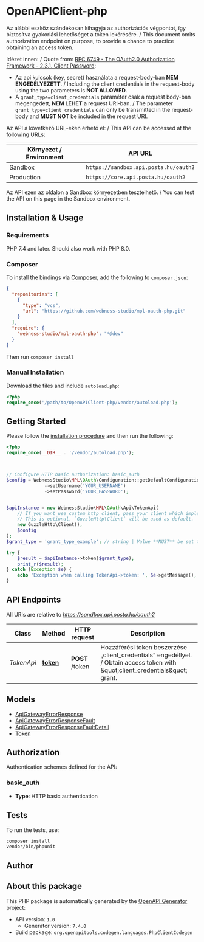 # OpenAPIClient-php

Az alábbi eszköz szándékosan kihagyja az authorizációs végpontot, így biztosítva gyakorlási lehetőséget a token lekérésére.
/ 
This document omits authorization endpoint on purpose, to provide a chance to practice obtaining an access token.

Idézet innen: / Quote from: [RFC 6749 - The OAuth2.0 Authorization Framework - 2.3.1. Client Password](https://tools.ietf.org/html/rfc6749#section-2.3.1):
* Az api kulcsok (key, secret) használata a request-body-ban **NEM ENGEDÉLYEZETT**. 
  / Including the client credentials in the request-body using the two parameters is **NOT ALLOWED**.
* A `grant_type=client_credentials` paraméter csak a request body-ban megengedett, **NEM LEHET** a request URI-ban. 
  / The parameter `grant_type=client_credentials` can only be transmitted in the request-body and **MUST NOT** be included in the request URI.

Az API a következő URL-eken érhető el: / This API can be accessed at the following URLs:

Környezet / Environment | API URL
----------------|-------------
Sandbox | `https://sandbox.api.posta.hu/oauth2` 
Production | `https://core.api.posta.hu/oauth2` 

Az API ezen az oldalon a Sandbox környezetben tesztelhető.
/
You can test the API on this page in the Sandbox environment.



## Installation & Usage

### Requirements

PHP 7.4 and later.
Should also work with PHP 8.0.

### Composer

To install the bindings via [Composer](https://getcomposer.org/), add the following to `composer.json`:

```json
{
  "repositories": [
    {
      "type": "vcs",
      "url": "https://github.com/webness-studio/mpl-oauth-php.git"
    }
  ],
  "require": {
    "webness-studio/mpl-oauth-php": "*@dev"
  }
}
```

Then run `composer install`

### Manual Installation

Download the files and include `autoload.php`:

```php
<?php
require_once('/path/to/OpenAPIClient-php/vendor/autoload.php');
```

## Getting Started

Please follow the [installation procedure](#installation--usage) and then run the following:

```php
<?php
require_once(__DIR__ . '/vendor/autoload.php');



// Configure HTTP basic authorization: basic_auth
$config = WebnessStudio\MPL\OAuth\Configuration::getDefaultConfiguration()
              ->setUsername('YOUR_USERNAME')
              ->setPassword('YOUR_PASSWORD');


$apiInstance = new WebnessStudio\MPL\OAuth\Api\TokenApi(
    // If you want use custom http client, pass your client which implements `GuzzleHttp\ClientInterface`.
    // This is optional, `GuzzleHttp\Client` will be used as default.
    new GuzzleHttp\Client(),
    $config
);
$grant_type = 'grant_type_example'; // string | Value **MUST** be set to \\\"client_credentials\\\".

try {
    $result = $apiInstance->token($grant_type);
    print_r($result);
} catch (Exception $e) {
    echo 'Exception when calling TokenApi->token: ', $e->getMessage(), PHP_EOL;
}

```

## API Endpoints

All URIs are relative to *https://sandbox.api.posta.hu/oauth2*

Class | Method | HTTP request | Description
------------ | ------------- | ------------- | -------------
*TokenApi* | [**token**](docs/Api/TokenApi.md#token) | **POST** /token | Hozzáférési token beszerzése „client_credentials” engedéllyel. / Obtain access token with \&quot;client_credentials\&quot; grant.

## Models

- [ApiGatewayErrorResponse](docs/Model/ApiGatewayErrorResponse.md)
- [ApiGatewayErrorResponseFault](docs/Model/ApiGatewayErrorResponseFault.md)
- [ApiGatewayErrorResponseFaultDetail](docs/Model/ApiGatewayErrorResponseFaultDetail.md)
- [Token](docs/Model/Token.md)

## Authorization

Authentication schemes defined for the API:
### basic_auth

- **Type**: HTTP basic authentication

## Tests

To run the tests, use:

```bash
composer install
vendor/bin/phpunit
```

## Author



## About this package

This PHP package is automatically generated by the [OpenAPI Generator](https://openapi-generator.tech) project:

- API version: `1.0`
    - Generator version: `7.4.0`
- Build package: `org.openapitools.codegen.languages.PhpClientCodegen`
